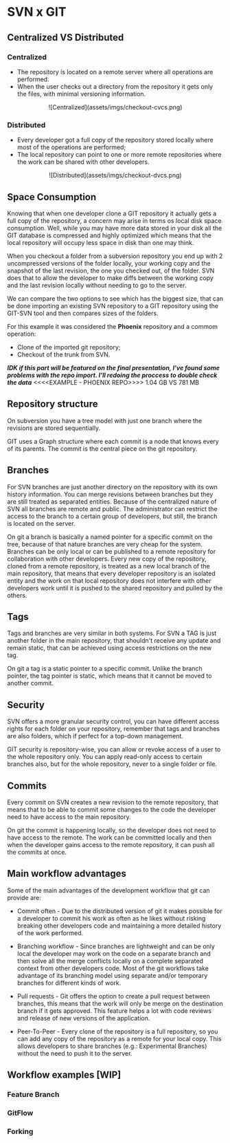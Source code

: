 # SVN x GIT

## Centralized VS Distributed
### Centralized

- The repository is located on a remote server where all operations are performed.
- When the user checks out a directory from the repository it gets only the files, with minimal versioning information.

<center>
![Centralized](assets/imgs/checkout-cvcs.png)
</center>

### Distributed

- Every developer got a full copy of the repository stored locally where most of the operations are performed;
- The local repository can point to one or more remote repositories where the work can be shared with other developers.

<center>
![Distributed](assets/imgs/checkout-dvcs.png)
</center>

## Space Consumption

Knowing that when one developer clone a GIT repository it actually gets a full copy of the repository, a concern may arise in terms os local disk space consumption. Well, while you may have more data stored in your disk all the GIT database is compressed and highly optimized which means that the local repository will occupy less space in disk than one may think.

When you checkout a folder from a subversion repository you end up with 2 uncompressed versions of the folder locally, your working copy and the snapshot of the last revision, the one you checked out, of the folder. SVN does that to allow the developer to make diffs between the working copy and the last revision locally without needing to go to the server.

We can compare the two options to see which has the biggest size, that can be done importing an existing SVN repository to a GIT repository using the GIT-SVN tool and then compares sizes of the folders.

For this example it was considered the **Phoenix** repository and a commom operation:
- Clone of the imported git repository;
- Checkout of the trunk from SVN.

***IDK if this part will be featured on the final presentation, I've found some problems with the repo import. I'll redoing the proccess to double check the data***
<<<<EXAMPLE - PHOENIX REPO>>>>
1.04 GB VS 781 MB

## Repository structure

On subversion you have a tree model with just one branch where the revisions are stored sequentially.

GIT uses a Graph structure where each commit is a node that knows every of its parents. The commit is the central piece on the git repository.

## Branches

For SVN branches are just another directory on the repository with its own history information. You can merge revisions between branches but they are still treated as separated entities. Because of the centralized nature of SVN all branches are remote and public. The administrator can restrict the access to the branch to a certain group of developers, but still, the branch is located on the server.

On git a branch is basically a named pointer for a specific commit on the tree, because of that nature branches are very cheap for the system. Branches can be only local or can be published to a remote repository for collaboration with other developers. Every new copy of the repository, cloned from a remote repository, is treated as a new local branch of the main repository, that means that every developer repository is an isolated entity and the work on that local repository does not interfere with other developers work until it is pushed to the shared repository and pulled by the others.

## Tags

Tags and branches are very similar in both systems. For SVN a TAG is just another folder in the main repository, that shouldn't receive any update and remain static, that can be achieved using access restrictions on the new tag.

On git a tag is a static pointer to a specific commit. Unlike the branch pointer, the tag pointer is static, which means that it cannot be moved to another commit.

## Security

SVN offers a more granular security control, you can have different access rights for each folder on your repository, remember that tags and branches are also folders, which if perfect for a top-down management.

GIT security is repository-wise, you can allow or revoke access of a user to the whole repository only. You can apply read-only access to certain branches also, but for the whole repository, never to a single folder or file.

## Commits

Every commit on SVN creates a new revision to the remote repository, that means that to be able to commit some changes to the code the developer need to have access to the main repository.

On git the commit is happening locally, so the developer does not need to have access to the remote. The work can be committed locally and then when the developer gains access to the remote repository, it can push all the commits at once.

## Main workflow advantages

Some of the main advantages of the development workflow that git can provide are:

* Commit often - Due to the distributed version of git it makes possible for a developer to commit his work as often as he likes without risking breaking other developers code and maintaining a more detailed history of the work performed.

* Branching workflow - Since branches are lightweight and can be only local the developer may work on the code on a separate branch and then solve all the merge conflicts locally on a complete separated context from other developers code. Most of the git workflows take advantage of its branching model using separate and/or temporary branches for different kinds of work.

* Pull requests - Git offers the option to create a pull request between branches, this means that the work will only be merge on the destination branch if it gets approved. This feature helps a lot with code reviews and release of new versions of the application.

* Peer-To-Peer - Every clone of the repository is a full repository, so you can add any copy of the repository as a remote for your local copy. This allows developers to share branches (e.g.: Experimental Branches) without the need to push it to the server.

## Workflow examples [WIP]
### Feature Branch
### GitFlow
### Forking
